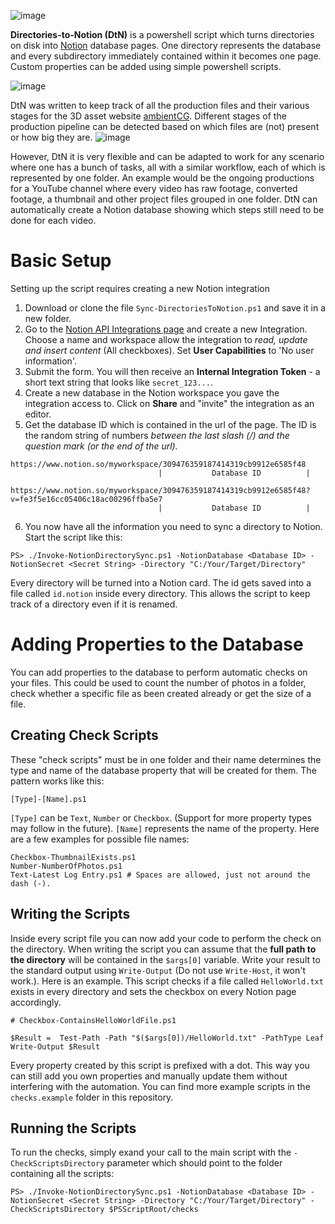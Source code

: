 ![image](https://user-images.githubusercontent.com/31403260/173184992-7d2b503d-36e9-4d2c-bce5-5b4e3e5a07ae.png)

 
**Directories-to-Notion (DtN)** is a powershell script which turns directories on disk into [Notion](https://notion.so) database pages. One directory represents the database and every subdirectory immediately contained within it becomes one page. Custom properties can be added using simple powershell scripts.

![image](https://user-images.githubusercontent.com/31403260/173185002-32d2fcc6-f045-4f59-aa68-938fe2551a51.png)


DtN was written to keep track of all the production files and their various stages for the 3D asset website [ambientCG](https://ambientcg.com). Different stages of the production pipeline can be detected based on which files are (not) present or how big they are.
![image](https://user-images.githubusercontent.com/31403260/173184100-895138f7-03d2-457f-8705-408034f3b518.png)

However, DtN it is very flexible and can be adapted to work for any scenario where one has a bunch of tasks, all with a similar workflow, each of which is represented by one folder. 
An example would be the ongoing productions for a YouTube channel where every video has raw footage, converted footage, a thumbnail and other project files grouped in one folder. DtN can automatically create a Notion database showing which steps still need to be done for each video.

# Basic Setup
Setting up the script requires creating a new Notion integration
1. Download or clone the file `Sync-DirectoriesToNotion.ps1` and save it in a new folder.
2. Go to the [Notion API Integrations page](https://www.notion.so/my-integrations) and create a new Integration. 
Choose a name and workspace allow the integration to *read, update and insert content* (All checkboxes). Set **User Capabilities** to 'No user information'.
3. Submit the form. You will then receive an **Internal Integration Token** - a short text string that looks like `secret_123...`.
4. Create a new database in the Notion workspace you gave the integration access to. Click on **Share** and "invite" the integration as an editor.
5. Get the database ID which is contained in the url of the page. The ID is the random string of numbers *between the last slash (/) and the question mark (or the end of the url).*
```
https://www.notion.so/myworkspace/309476359187414319cb9912e6585f48
                                 |           Database ID          |

https://www.notion.so/myworkspace/309476359187414319cb9912e6585f48?v=fe3f5e16cc05406c18ac00296ffba5e7
                                 |           Database ID          |
```
6. You now have all the information you need to sync a directory to Notion. Start the script like this:

```
PS> ./Invoke-NotionDirectorySync.ps1 -NotionDatabase <Database ID> -NotionSecret <Secret String> -Directory "C:/Your/Target/Directory"
```
Every directory will be turned into a Notion card. The id gets saved into a file called `id.notion` inside every directory. This allows the script to keep track of a directory even if it is renamed.

# Adding Properties to the Database
You can add properties to the database to perform automatic checks on your files. This could be used to count the number of photos in a folder, check whether a specific file as been created already or get the size of a file.

## Creating Check Scripts
These "check scripts" must be in one folder and their name determines the type and name of the database property that will be created for them. The pattern works like this:
```
[Type]-[Name].ps1
```
`[Type]` can be `Text`, `Number` or `Checkbox`. (Support for more property types may follow in the future).
`[Name]` represents the name of the property.
Here are a few examples for possible file names:
```
Checkbox-ThumbnailExists.ps1
Number-NumberOfPhotos.ps1
Text-Latest Log Entry.ps1 # Spaces are allowed, just not around the dash (-).
```
## Writing the Scripts
Inside every script file you can now add your code to perform the check on the directory. When writing the script you can assume that the **full path to the directory** will be contained in the `$args[0]` variable. Write your result to the standard output using `Write-Output` (Do not use `Write-Host`, it won't work.).
Here is an example. This script checks if a file called `HelloWorld.txt` exists in every directory and sets the checkbox on every Notion page accordingly.
```
# Checkbox-ContainsHelloWorldFile.ps1

$Result =  Test-Path -Path "$($args[0])/HelloWorld.txt" -PathType Leaf
Write-Output $Result
```
Every property created by this script is prefixed with a dot. This way you can still add you own properties and manually update them without interfering with the automation.
You can find more example scripts in the `checks.example` folder in this repository.
## Running the Scripts
To run the checks, simply exand your call to the main script with the `-CheckScriptsDirectory` parameter which should point to the folder containing all the scripts:

```
PS> ./Invoke-NotionDirectorySync.ps1 -NotionDatabase <Database ID> -NotionSecret <Secret String> -Directory "C:/Your/Target/Directory" -CheckScriptsDirectory $PSScriptRoot/checks
```
